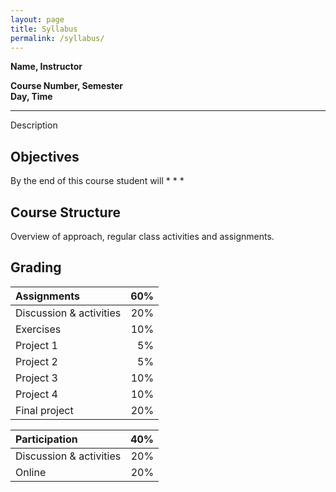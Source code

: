 ```yaml
---
layout: page
title: Syllabus
permalink: /syllabus/
---
```

**Name, Instructor**

**Course Number, Semester**  
**Day, Time**  

---
Description

## Objectives

By the end of this course student will 
  * 
  * 
  * 

## Course Structure

Overview of approach, regular class activities and assignments.

## Grading

|Assignments             | 60%|
|:-----------------------|---:|
|Discussion & activities | 20%|
|Exercises               | 10%|          
|Project 1               |  5%|
|Project 2               |  5%|
|Project 3               | 10%|
|Project 4               | 10%|
|Final project           | 20%|

|Participation           | 40%|
|:-----------------------|---:|
|Discussion & activities | 20%|
|Online                  | 20%|
